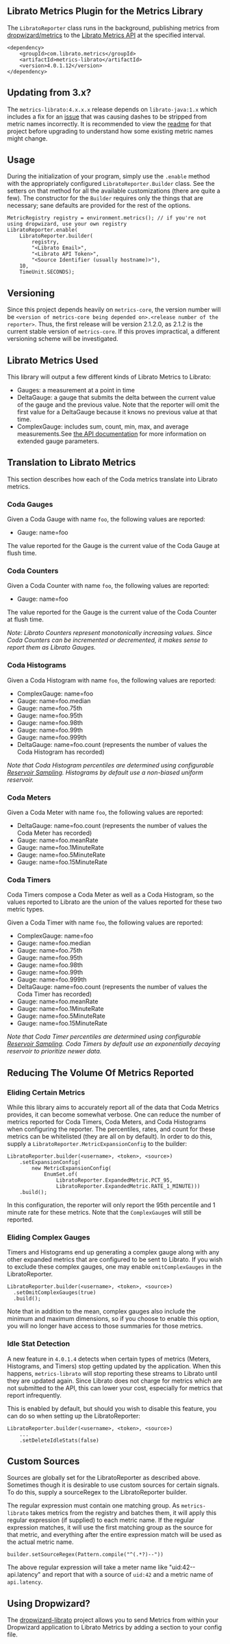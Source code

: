 ## Librato Metrics Plugin for the Metrics Library

The `LibratoReporter` class runs in the background, publishing metrics from <a href="https://github.com/dropwizard/metrics">dropwizard/metrics</a> to the <a href="http://metrics.librato.com">Librato Metrics API</a> at the specified interval.

    <dependency>
        <groupId>com.librato.metrics</groupId>
        <artifactId>metrics-librato</artifactId>
        <version>4.0.1.12</version>
    </dependency>

## Updating from 3.x?

The `metrics-librato:4.x.x.x` release depends on `librato-java:1.x` which includes a fix for an [issue](https://github.com/librato/librato-java/pull/12)
that was causing dashes to be stripped from metric names incorrectly. It is recommended to view the [readme](https://github.com/librato/librato-java#updating-from-01x-)
for that project before upgrading to understand how some existing metric names might change.

## Usage

During the initialization of your program, simply use the `.enable` method with the appropriately configured `LibratoReporter.Builder` class. See the setters on that method for all the available customizations (there are quite a few). The constructor for the `Builder` requires only the things that are necessary; sane defaults are provided for the rest of the options.

    MetricRegistry registry = environment.metrics(); // if you're not using dropwizard, use your own registry
    LibratoReporter.enable(
        LibratoReporter.builder(
            registry,
            "<Librato Email>",
            "<Librato API Token>",
            "<Source Identifier (usually hostname)>"),
        10,
        TimeUnit.SECONDS);

## Versioning

Since this project depends heavily on `metrics-core`, the version number will be `<version of metrics-core being depended on>.<release number of the reporter>`. Thus, the first release will be version 2.1.2.0, as 2.1.2 is the current stable version of `metrics-core`. If this proves impractical, a different versioning scheme will be investigated.

## Librato Metrics Used

This library will output a few different kinds of Librato Metrics to Librato:

* Gauges: a measurement at a point in time
* DeltaGauge: a gauge that submits the delta between the current value of the gauge and the previous value. Note that the reporter will omit the first value for a DeltaGauge because it knows no previous value at that time.
* ComplexGauge: includes sum, count, min, max, and average measurements.See <a href="http://dev.librato.com/v1/post/metrics">the API documentation</a> for more information on extended gauge parameters.

## Translation to Librato Metrics

This section describes how each of the Coda metrics translate into Librato metrics.

### Coda Gauges

Given a Coda Gauge with name `foo`, the following values are reported:

* Gauge: name=foo

The value reported for the Gauge is the current value of the Coda Gauge at flush time.

### Coda Counters

Given a Coda Counter with name `foo`, the following values are reported:

* Gauge: name=foo

The value reported for the Gauge is the current value of the Coda Counter at flush time.

_Note: Librato Counters represent monotonically increasing values. Since Coda Counters can be incremented or decremented, it makes sense to report them as Librato Gauges._

### Coda Histograms

Given a Coda Histogram with name `foo`, the following values are reported:

* ComplexGauge: name=foo
* Gauge: name=foo.median
* Gauge: name=foo.75th
* Gauge: name=foo.95th
* Gauge: name=foo.98th
* Gauge: name=foo.99th
* Gauge: name=foo.999th
* DeltaGauge: name=foo.count (represents the number of values the Coda Histogram has recorded)

_Note that Coda Histogram percentiles are determined using configurable <a href="https://dropwizard.github.io/metrics/3.1.0/manual/core/#histograms">Reservoir Sampling</a>. Histograms by default use a non-biased uniform reservoir._

### Coda Meters

Given a Coda Meter with name `foo`, the following values are reported:

* DeltaGauge: name=foo.count (represents the number of values the Coda Meter has recorded)
* Gauge: name=foo.meanRate
* Gauge: name=foo.1MinuteRate
* Gauge: name=foo.5MinuteRate
* Gauge: name=foo.15MinuteRate

### Coda Timers

Coda Timers compose a Coda Meter as well as a Coda Histogram, so the values reported to Librato are the union of the values reported for these two metric types.

Given a Coda Timer with name `foo`, the following values are reported:

* ComplexGauge: name=foo
* Gauge: name=foo.median
* Gauge: name=foo.75th
* Gauge: name=foo.95th
* Gauge: name=foo.98th
* Gauge: name=foo.99th
* Gauge: name=foo.999th
* DeltaGauge: name=foo.count (represents the number of values the Coda Timer has recorded)
* Gauge: name=foo.meanRate
* Gauge: name=foo.1MinuteRate
* Gauge: name=foo.5MinuteRate
* Gauge: name=foo.15MinuteRate

_Note that Coda Timer percentiles are determined using configurable <a href="https://dropwizard.github.io/metrics/3.1.0/manual/core/#histograms">Reservoir Sampling</a>. Coda Timers by default use an exponentially decaying reservoir to prioritize newer data._

## Reducing The Volume Of Metrics Reported

### Eliding Certain Metrics

While this library aims to accurately report all of the data that Coda Metrics provides, it can become somewhat verbose. One can reduce the number of metrics reported for Coda Timers, Coda Meters, and Coda Histograms when configuring the reporter. The percentiles, rates, and count for these metrics can be whitelisted (they are all on by default). In order to do this, supply a `LibratoReporter.MetricExpansionConfig` to the builder:

    LibratoReporter.builder(<username>, <token>, <source>)
        .setExpansionConfig(
            new MetricExpansionConfig(
                EnumSet.of(
                    LibratoReporter.ExpandedMetric.PCT_95,
                    LibratoReporter.ExpandedMetric.RATE_1_MINUTE)))
        .build();

In this configuration, the reporter will only report the 95th percentile and 1 minute rate for these metrics. Note that the `ComplexGauge`s will still be reported.

### Eliding Complex Gauges

Timers and Histograms end up generating a complex gauge along with any other expanded metrics that are configured to be sent to Librato. If you wish to exclude these complex gauges, one may enable `omitComplexGauges` in the LibratoReporter.

    LibratoReporter.builder(<username>, <token>, <source>)
      .setOmitComplexGauges(true)
      .build();

Note that in addition to the mean, complex gauges also include the minimum and maximum dimensions, so if you choose to enable this option, you will no longer have access to those summaries for those metrics.

### Idle Stat Detection

A new feature in `4.0.1.4` detects when certain types of metrics (Meters, Histograms, and Timers) stop getting updated by the application. When this happens, `metrics-librato` will stop reporting these streams to Librato until they are updated again. Since Librato does not charge for metrics which are not submitted to the API, this can lower your cost, especially for metrics that report infrequently.

This is enabled by default, but should you wish to disable this feature, you can do so when setting up the LibratoReporter:

    LibratoReporter.builder(<username>, <token>, <source>)
    	...
    	.setDeleteIdleStats(false)


## Custom Sources

Sources are globally set for the LibratoReporter as described above. Sometimes though it is desirable to use custom
sources for certain signals. To do this, supply a sourceRegex to the LibratoReporter builder.

The regular expression must contain one matching group. As `metrics-librato` takes metrics from the registry and
batches them, it will apply this regular expression (if supplied) to each metric name.  If the regular expression
matches, it will use the first matching group as the source for that metric, and everything after the entire
expression match will be used as the actual metric name.

    builder.setSourceRegex(Pattern.compile("^(.*?)--"))

The above regular expression will take a meter name like "uid:42--api.latency" and report that with a source of
`uid:42` and a metric name of `api.latency`.

## Using Dropwizard?

The [dropwizard-librato](https://github.com/librato/dropwizard-librato) project allows you to send Metrics from within your Dropwizard application to Librato Metrics by adding a section to your config file.
